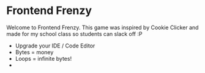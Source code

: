 # Frontend Frenzy

Welcome to Frontend Frenzy. This game was inspired by Cookie Clicker and made for my school class so students can slack off :P
<ul>
    <li>Upgrade your IDE / Code Editor</li>
    <li>Bytes = money</li>
    <li>Loops = infinite bytes!<li>
</ul>
